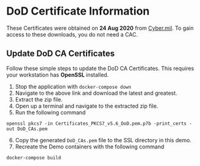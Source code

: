 # DoD Certificate Information

These Certificates were obtained on **24 Aug 2020** from [Cyber.mil](https://public.cyber.mil/pki-pke/pkipke-document-library/?_dl_facet_pkipke_type=popular-dod-certs). To gain access to these downloads, you do not need a CAC.

## Update DoD CA Certificates

Follow these simple steps to update the DoD CA Certificates. This requires your workstation has **OpenSSL** installed.

1. Stop the application with `docker-compose down`
2. Navigate to the above link and download the latest and greatest.
3. Extract the zip file.
4. Open up a terminal and navigate to the extracted zip file.
5. Run the following command

```
openssl pkcs7 -in Certificates_PKCS7_v5.6_DoD.pem.p7b -print_certs -out DoD_CAs.pem
```

6. Copy the generated `DoD_CAs.pem` file to the SSL directory in this demo.
7. Recreate the Demo containers with the following command

```
docker-compose build
```